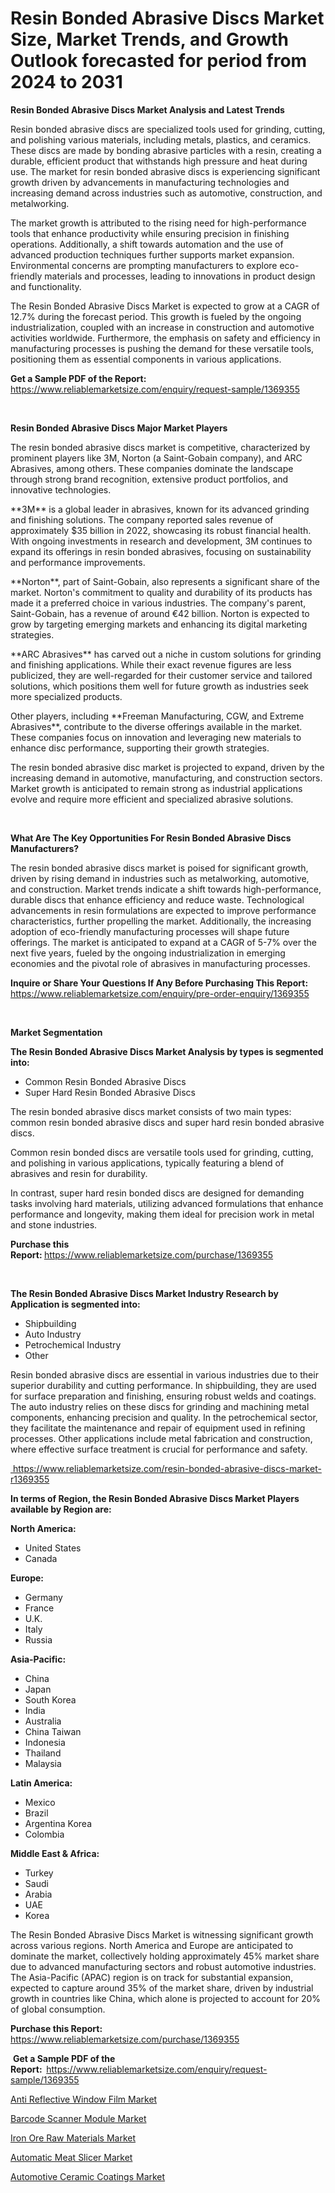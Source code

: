 <p><h1>Resin Bonded Abrasive Discs Market Size, Market Trends, and Growth Outlook forecasted for period from 2024 to 2031</h1></p><p><strong>Resin Bonded Abrasive Discs Market Analysis and Latest Trends</strong></p>
<p><p>Resin bonded abrasive discs are specialized tools used for grinding, cutting, and polishing various materials, including metals, plastics, and ceramics. These discs are made by bonding abrasive particles with a resin, creating a durable, efficient product that withstands high pressure and heat during use. The market for resin bonded abrasive discs is experiencing significant growth driven by advancements in manufacturing technologies and increasing demand across industries such as automotive, construction, and metalworking.</p><p>The market growth is attributed to the rising need for high-performance tools that enhance productivity while ensuring precision in finishing operations. Additionally, a shift towards automation and the use of advanced production techniques further supports market expansion. Environmental concerns are prompting manufacturers to explore eco-friendly materials and processes, leading to innovations in product design and functionality.</p><p>The Resin Bonded Abrasive Discs Market is expected to grow at a CAGR of 12.7% during the forecast period. This growth is fueled by the ongoing industrialization, coupled with an increase in construction and automotive activities worldwide. Furthermore, the emphasis on safety and efficiency in manufacturing processes is pushing the demand for these versatile tools, positioning them as essential components in various applications.</p></p>
<p><strong>Get a Sample PDF of the Report:&nbsp;</strong> <a href="https://www.reliablemarketsize.com/enquiry/request-sample/1369355?utm_campaign=1845&utm_medium=2&utm_source=Github&utm_content=ia&utm_term=26122024&utm_id=resin-bonded-abrasive-discs">https://www.reliablemarketsize.com/enquiry/request-sample/1369355</a></p>
<p>&nbsp;</p>
<p><strong>Resin Bonded Abrasive Discs Major Market Players</strong></p>
<p><p>The resin bonded abrasive discs market is competitive, characterized by prominent players like 3M, Norton (a Saint-Gobain company), and ARC Abrasives, among others. These companies dominate the landscape through strong brand recognition, extensive product portfolios, and innovative technologies.</p><p>**3M** is a global leader in abrasives, known for its advanced grinding and finishing solutions. The company reported sales revenue of approximately $35 billion in 2022, showcasing its robust financial health. With ongoing investments in research and development, 3M continues to expand its offerings in resin bonded abrasives, focusing on sustainability and performance improvements.</p><p>**Norton**, part of Saint-Gobain, also represents a significant share of the market. Norton's commitment to quality and durability of its products has made it a preferred choice in various industries. The company's parent, Saint-Gobain, has a revenue of around €42 billion. Norton is expected to grow by targeting emerging markets and enhancing its digital marketing strategies.</p><p>**ARC Abrasives** has carved out a niche in custom solutions for grinding and finishing applications. While their exact revenue figures are less publicized, they are well-regarded for their customer service and tailored solutions, which positions them well for future growth as industries seek more specialized products.</p><p>Other players, including **Freeman Manufacturing, CGW, and Extreme Abrasives**, contribute to the diverse offerings available in the market. These companies focus on innovation and leveraging new materials to enhance disc performance, supporting their growth strategies.</p><p>The resin bonded abrasive disc market is projected to expand, driven by the increasing demand in automotive, manufacturing, and construction sectors. Market growth is anticipated to remain strong as industrial applications evolve and require more efficient and specialized abrasive solutions.</p></p>
<p>&nbsp;</p>
<p><strong>What Are The Key Opportunities For Resin Bonded Abrasive Discs Manufacturers?</strong></p>
<p><p>The resin bonded abrasive discs market is poised for significant growth, driven by rising demand in industries such as metalworking, automotive, and construction. Market trends indicate a shift towards high-performance, durable discs that enhance efficiency and reduce waste. Technological advancements in resin formulations are expected to improve performance characteristics, further propelling the market. Additionally, the increasing adoption of eco-friendly manufacturing processes will shape future offerings. The market is anticipated to expand at a CAGR of 5-7% over the next five years, fueled by the ongoing industrialization in emerging economies and the pivotal role of abrasives in manufacturing processes.</p></p>
<p><strong>Inquire or Share Your Questions If Any Before Purchasing This Report:</strong> <a href="https://www.reliablemarketsize.com/enquiry/pre-order-enquiry/1369355?utm_campaign=1845&utm_medium=2&utm_source=Github&utm_content=ia&utm_term=26122024&utm_id=resin-bonded-abrasive-discs">https://www.reliablemarketsize.com/enquiry/pre-order-enquiry/1369355</a></p>
<p>&nbsp;</p>
<p><strong>Market Segmentation</strong></p>
<p><strong>The Resin Bonded Abrasive Discs Market Analysis by types is segmented into:</strong></p>
<p><ul><li>Common Resin Bonded Abrasive Discs</li><li>Super Hard Resin Bonded Abrasive Discs</li></ul></p>
<p><p>The resin bonded abrasive discs market consists of two main types: common resin bonded abrasive discs and super hard resin bonded abrasive discs. </p><p>Common resin bonded discs are versatile tools used for grinding, cutting, and polishing in various applications, typically featuring a blend of abrasives and resin for durability. </p><p>In contrast, super hard resin bonded discs are designed for demanding tasks involving hard materials, utilizing advanced formulations that enhance performance and longevity, making them ideal for precision work in metal and stone industries.</p></p>
<p><strong>Purchase this Report:&nbsp;</strong><a href="https://www.reliablemarketsize.com/purchase/1369355?utm_campaign=1845&utm_medium=2&utm_source=Github&utm_content=ia&utm_term=26122024&utm_id=resin-bonded-abrasive-discs">https://www.reliablemarketsize.com/purchase/1369355</a></p>
<p>&nbsp;</p>
<p><strong>The Resin Bonded Abrasive Discs Market Industry Research by Application is segmented into:</strong></p>
<p><ul><li>Shipbuilding</li><li>Auto Industry</li><li>Petrochemical Industry</li><li>Other</li></ul></p>
<p><p>Resin bonded abrasive discs are essential in various industries due to their superior durability and cutting performance. In shipbuilding, they are used for surface preparation and finishing, ensuring robust welds and coatings. The auto industry relies on these discs for grinding and machining metal components, enhancing precision and quality. In the petrochemical sector, they facilitate the maintenance and repair of equipment used in refining processes. Other applications include metal fabrication and construction, where effective surface treatment is crucial for performance and safety.</p></p>
<p><a href="https://www.reliablemarketsize.com/resin-bonded-abrasive-discs-market-r1369355?utm_campaign=1845&utm_medium=2&utm_source=Github&utm_content=ia&utm_term=26122024&utm_id=resin-bonded-abrasive-discs">&nbsp;https://www.reliablemarketsize.com/resin-bonded-abrasive-discs-market-r1369355</a></p>
<p><strong>In terms of Region, the Resin Bonded Abrasive Discs Market Players available by Region are:</strong></p>
<p>
    <p> <strong> North America: </strong>
        <ul>
            <li>United States</li>
            <li>Canada</li>
        </ul>
        </p> 
    <p> <strong> Europe: </strong>
        <ul>
            <li>Germany</li>
            <li>France</li>
            <li>U.K.</li>
            <li>Italy</li>
            <li>Russia</li>
        </ul>
        </p> 
    <p> <strong> Asia-Pacific: </strong>
        <ul>
            <li>China</li>
            <li>Japan</li>
            <li>South Korea</li>
            <li>India</li>
            <li>Australia</li>
            <li>China Taiwan</li>
            <li>Indonesia</li>
            <li>Thailand</li>
            <li>Malaysia</li>
        </ul>
        </p> 
    <p> <strong> Latin America: </strong>
        <ul>
            <li>Mexico</li>
            <li>Brazil</li>
            <li>Argentina Korea</li>
            <li>Colombia</li>
        </ul>
        </p> 
    <p> <strong> Middle East & Africa: </strong>
        <ul>
            <li>Turkey</li>
            <li>Saudi</li>
            <li>Arabia</li>
            <li>UAE</li>
            <li>Korea</li>
        </ul>
    </p>
    </p>
<p><p>The Resin Bonded Abrasive Discs Market is witnessing significant growth across various regions. North America and Europe are anticipated to dominate the market, collectively holding approximately 45% market share due to advanced manufacturing sectors and robust automotive industries. The Asia-Pacific (APAC) region is on track for substantial expansion, expected to capture around 35% of the market share, driven by industrial growth in countries like China, which alone is projected to account for 20% of global consumption.</p></p>
<p><strong>Purchase this Report: </strong><a href="https://www.reliablemarketsize.com/purchase/1369355?utm_campaign=1845&utm_medium=2&utm_source=Github&utm_content=ia&utm_term=26122024&utm_id=resin-bonded-abrasive-discs">https://www.reliablemarketsize.com/purchase/1369355</a></p>
<p>&nbsp;<strong>Get a Sample PDF of the Report:&nbsp;&nbsp;</strong><a href="https://www.reliablemarketsize.com/enquiry/request-sample/1369355?utm_campaign=1845&utm_medium=2&utm_source=Github&utm_content=ia&utm_term=26122024&utm_id=resin-bonded-abrasive-discs">https://www.reliablemarketsize.com/enquiry/request-sample/1369355</a></p>
<p><strong></strong></p>
<p><p><a href="https://www.linkedin.com/pulse/based-insight-dial-vnq0f?utm_campaign=1845&utm_medium=2&utm_source=Github&utm_content=ia&utm_term=26122024&utm_id=resin-bonded-abrasive-discs">Anti Reflective Window Film Market</a></p><p><a href="https://www.linkedin.com/pulse/future-trends-global-barcode-scanner-module-market-insights-analysis-jueof?utm_campaign=1845&utm_medium=2&utm_source=Github&utm_content=ia&utm_term=26122024&utm_id=resin-bonded-abrasive-discs">Barcode Scanner Module Market</a></p><p><a href="https://www.linkedin.com/pulse/a-mkt-nova-vc8zf?utm_campaign=1845&utm_medium=2&utm_source=Github&utm_content=ia&utm_term=26122024&utm_id=resin-bonded-abrasive-discs">Iron Ore Raw Materials Market</a></p><p><a href="https://www.linkedin.com/pulse/latest-automatic-meat-slicer-market-research-size-share-analysis-xtcvf?utm_campaign=1845&utm_medium=2&utm_source=Github&utm_content=ia&utm_term=26122024&utm_id=resin-bonded-abrasive-discs">Automatic Meat Slicer Market</a></p><p><a href="https://www.linkedin.com/pulse/c-glance-reports-anmec?utm_campaign=1845&utm_medium=2&utm_source=Github&utm_content=ia&utm_term=26122024&utm_id=resin-bonded-abrasive-discs">Automotive Ceramic Coatings Market</a></p></p>
